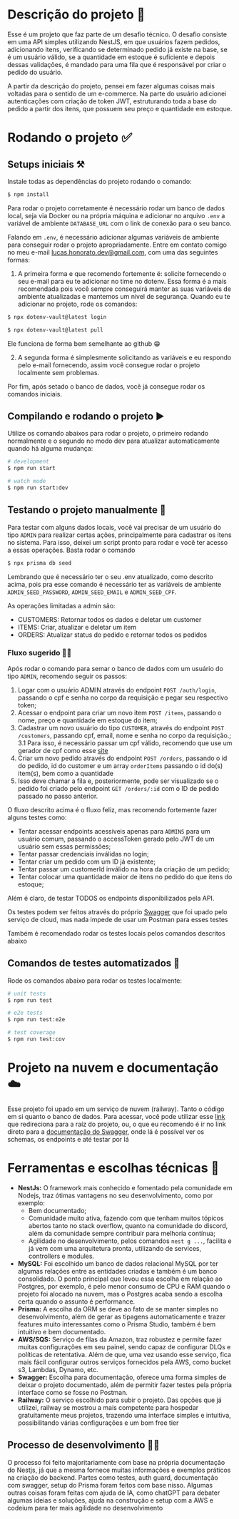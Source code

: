 # Descrição do projeto 📝

Esse é um projeto que faz parte de um desafio técnico. O desafio consiste em uma API simples utilizando NestJS, em que usuários fazem pedidos, adicionando itens, verificando se determinado pedido já existe na base, se é um usuário válido, se a quantidade em estoque é suficiente e depois dessas validações, é mandado para uma fila que é responsável por criar o pedido do usuário.

A partir da descrição do projeto, pensei em fazer algumas coisas mais voltadas para o sentido de um e-commerce. Na parte do usuário adicionei autenticações com criação de token JWT, estruturando toda a base do pedido a partir dos itens, que possuem seu preço e quantidade em estoque.

# Rodando o projeto ✅

## Setups iniciais ⚒️

Instale todas as dependências do projeto rodando o comando:

```bash
$ npm install
```

Para rodar o projeto corretamente é necessário rodar um banco de dados local, seja via Docker ou na própria máquina e adicionar no arquivo `.env` a variável de ambiente `DATABASE_URL` com o link de conexão para o seu banco.

Falando em `.env`, é necessário adicionar algumas variáveis de ambiente para conseguir rodar o projeto apropriadamente. Entre em contato comigo no meu e-mail [lucas.honorato.dev@gmail.com](mailto:lucas.honorato.dev@gmail.com), com uma das seguintes formas:

1. A primeira forma e que recomendo fortemente é: solicite fornecendo o seu e-mail para eu te adicionar no time no dotenv. Essa forma é a mais recomendada pois você sempre conseguirá manter as suas variáveis de ambiente atualizadas e mantemos um nível de segurança. Quando eu te adicionar no projeto, rode os comandos:

```bash
$ npx dotenv-vault@latest login
```

```bash
$ npx dotenv-vault@latest pull
```

Ele funciona de forma bem semelhante ao github 😁

2. A segunda forma é simplesmente solicitando as variáveis e eu respondo pelo e-mail fornecendo, assim você consegue rodar o projeto localmente sem problemas.

Por fim, após setado o banco de dados, você já consegue rodar os comandos iniciais.

## Compilando e rodando o projeto ▶️

Utilize os comando abaixos para rodar o projeto, o primeiro rodando normalmente e o segundo no modo dev para atualizar automaticamente quando há alguma mudança:

```bash
# development
$ npm run start

# watch mode
$ npm run start:dev
```

## Testando o projeto manualmente 👷

Para testar com alguns dados locais, você vai precisar de um usuário do tipo `ADMIN` para realizar certas ações, principalmente para cadastrar os itens no sistema. Para isso, deixei um script pronto para rodar e você ter acesso a essas operações. Basta rodar o comando

```bash
$ npx prisma db seed
```

Lembrando que é necessário ter o seu .env atualizado, como descrito acima, pois pra esse comando é necessário ter as variáveis de ambiente `ADMIN_SEED_PASSWORD`, `ADMIN_SEED_EMAIL` e `ADMIN_SEED_CPF`.

As operações limitadas a admin são:

- CUSTOMERS: Retornar todos os dados e deletar um customer
- ITEMS: Criar, atualizar e deletar um item
- ORDERS: Atualizar status do pedido e retornar todos os pedidos

### Fluxo sugerido 🏄‍♂️

Após rodar o comando para semar o banco de dados com um usuário do tipo `ADMIN`, recomendo seguir os passos:

1. Logar com o usuário ADMIN através do endpoint `POST /auth/login`, passando o cpf e senha no corpo da requisição e pegar seu respectivo token;
2. Acessar o endpoint para criar um novo item `POST /items`, passando o nome, preço e quantidade em estoque do item;
3. Cadastrar um novo usuário do tipo `CUSTOMER`, através do endpoint `POST /customers`, passando cpf, email, nome e senha no corpo da requisição.;
   3.1 Para isso, é necessário passar um cpf válido, recomendo que use um gerador de cpf como esse [site](https://www.4devs.com.br/gerador_de_cpf)
4. Criar um novo pedido através do endpoint `POST /orders`, passando o id do pedido, id do customer e um array `orderItems` passando o id do(s) item(s), bem como a quantidade
5. Isso deve chamar a fila e, posteriormente, pode ser visualizado se o pedido foi criado pelo endpoint `GET /orders/:id` com o ID de pedido passado no passo anterior.

O fluxo descrito acima é o fluxo feliz, mas recomendo fortemente fazer alguns testes como:

- Tentar acessar endpoints acessíveis apenas para `ADMINS` para um usuário comum, passando o accessToken gerado pelo JWT de um usuário sem essas permissões;
- Tentar passar credenciais inválidas no login;
- Tentar criar um pedido com um ID já existente;
- Tentar passar um customerId inválido na hora da criação de um pedido;
- Tentar colocar uma quantidade maior de itens no pedido do que itens do estoque;

Além é claro, de testar TODOS os endpoints disponibilizados pela API.

Os testes podem ser feitos através do próprio [Swagger](https://orders-queue-production.up.railway.app/docs) que foi upado pelo serviço de cloud, mas nada impede de usar um Postman para esses testes

Também é recomendado rodar os testes locais pelos comandos descritos abaixo

## Comandos de testes automatizados 🧪

Rode os comandos abaixo para rodar os testes localmente:

```bash
# unit tests
$ npm run test

# e2e tests
$ npm run test:e2e

# test coverage
$ npm run test:cov
```

# Projeto na nuvem e documentação ☁️

Esse projeto foi upado em um serviço de nuvem (railway). Tanto o código em si quanto o banco de dados. Para acessar, você pode utilizar esse [link](https://orders-queue-production.up.railway.app) que redireciona para a raíz do projeto, ou, o que eu recomendo é ir no link direto para a [documentação do Swagger](https://orders-queue-production.up.railway.app/docs), onde lá é possível ver os schemas, os endpoints e até testar por lá

# Ferramentas e escolhas técnicas 🔨

- **NestJs:** O framework mais conhecido e fomentado pela comunidade em Nodejs, traz ótimas vantagens no seu desenvolvimento, como por exemplo:
    - Bem documentado;
    - Comunidade muito ativa, fazendo com que tenham muitos tópicos abertos tanto no stack overflow, quanto na comunidade do discord, além da comunidade sempre contribuir para melhoria contínua;
    - Agilidade no desenvolvimento, pelos comandos `nest g ...`, facilita e já vem com uma arquitetura pronta, utilizando de services, controllers e modules.
- **MySQL:** Foi escolhido um banco de dados relacional MySQL por ter algumas relações entre as entidades criadas e também é um banco consolidado. O ponto principal que levou essa escolha em relação ao Postgres, por exemplo, é pelo menor consumo de CPU e RAM quando o projeto foi alocado na nuvem, mas o Postgres acaba sendo a escolha certa quando o assunto é performance.
- **Prisma:** A escolha da ORM se deve ao fato de se manter simples no desenvolvimento, além de gerar as tipagens automaticamente e trazer features muito interessantes como o Prisma Studio, também é bem intuitivo e bem documentado.
- **AWS/SQS:** Serviço de filas da Amazon, traz robustez e permite fazer muitas configurações em seu painel, sendo capaz de configurar DLQs e políticas de retentativa. Além de que, uma vez usando esse serviço, fica mais fácil configurar outros serviços fornecidos pela AWS, como bucket s3, Lambdas, Dynamo, etc.
- **Swagger:** Escolha para documentação, oferece uma forma simples de deixar o projeto documentado, além de permitir fazer testes pela própria interface como se fosse no Postman.
- **Railway:** O serviço escolhido para subir o projeto. Das opções que já utilizei, railway se mostrou a mais competente para hospedar gratuitamente meus projetos, trazendo uma interface simples e intuitiva, possibilitando várias configurações e um bom free tier

## Processo de desenvolvimento 👨‍💻

O processo foi feito majoritariamente com base na própria documentação do Nestjs, já que a mesma fornece muitas informações e exemplos práticos na criação do backend. Partes como testes, auth guard, documentação com swagger, setup do Prisma foram feitos com base nisso. Algumas outras coisas foram feitas com ajuda de IA, como chatGPT para debater algumas ideias e soluções, ajuda na construção e setup com a AWS e codeium para ter mais agilidade no desenvolvimento
